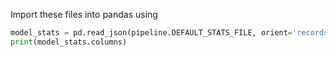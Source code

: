 Import these files into pandas using
```python
model_stats = pd.read_json(pipeline.DEFAULT_STATS_FILE, orient='records', lines=True)
print(model_stats.columns)
```